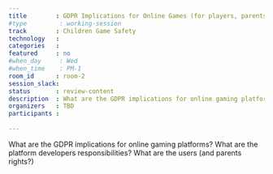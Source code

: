 ```yaml
---
title        : GDPR Implications for Online Games (for players, parents and platform owners)
#type         : working-session
track        : Children Game Safety
technology   :
categories   :
featured     : no
#when_day     : Wed
#when_time    : PM-1
room_id      : room-2
session_slack:
status       : review-content
description  : What are the GDPR implications for online gaming platforms? What are the platform developers responsibilities? What are the users (and parents rights?)
organizers   : TBD
participants :
    
---
```


What are the GDPR implications for online gaming platforms? What are the platform developers responsibilities? What are the users (and parents rights?)
